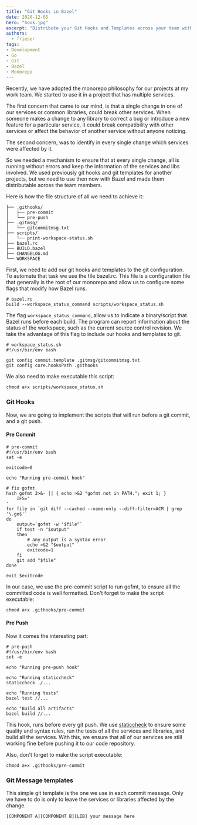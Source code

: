 ```yaml
---
title: "Git Hooks in Bazel"
date: 2020-12-05
hero: "hook.jpg"
excerpt: "Distribute your Git Hooks and Templates across your team with Bazel"
authors:
  - frieser
tags:
- Development
- Go
- Git
- Bazel
- Monorepo
---
```


Recently, we have adopted the monorepo philosophy for our projects at my work team. We started
 to use it in a project that has multiple services.

The first concern that came to our mind, is that a single change in one of our
services or common libraries, could break other services. When someone makes a change to any 
library to correct a bug or introduce a new feature for a particular service, it could break 
compatibility with other services or affect the behavior of another service without anyone noticing.

The second concern, was to identify in every single change which services were affected by it.

So we needed a mechanism to ensure that at every single change, all is running without errors
and keep the information of the services and libs involved. We used previously git hooks and git 
templates for another projects, but we need to use then now with Bazel and made them 
distributable across the team members. 
 
Here is how the file structure of all we need to achieve it:

```tree
├── .githooks/
│   ├── pre-commit
│   └── pre-push
├── .gitmsg/
│   └── gitcommitmsg.txt
├── scripts/
│   └── print-workspace-status.sh
├── bazel.rc
├── BUILD.bazel
├── CHANGELOG.md
└── WORKSPACE
```

First, we need to add our git hooks and templates to the git configuration. To automate that task
we use the file bazel.rc. This file is a configuration file that generally is the root of our monorepo
and allow us to configure some flags that modify how Bazel runs. 

```shell
# bazel.rc
build --workspace_status_command scripts/workspace_status.sh
```

The flag `workspace_status_command`, allow us to indicate a binary/script that Bazel runs before each build. 
The program can report information about the status of the workspace, such as the current source 
control revision. We take the advantage of this flag to include our hooks and templates to git.


```shell script
# workspace_status.sh
#!/usr/bin/env bash

git config commit.template .gitmsg/gitcommitmsg.txt
git config core.hooksPath .githooks
```

We also need to make executable this script:
```shell script
chmod a+x scripts/workspace_status.sh
```

### Git Hooks

Now, we are going to implement the scripts that will run before a git commit, and a git push.

#### Pre Commit
```shell script
# pre-commit
#!/usr/bin/env bash
set -e

exitcode=0

echo "Running pre-commit hook"

# fix gofmt
hash gofmt 2>&- || { echo >&2 "gofmt not in PATH."; exit 1; }
    IFS='
'
for file in `git diff --cached --name-only --diff-filter=ACM | grep '\.go$'`
do
    output=`gofmt -w "$file"`
    if test -n "$output"
    then
        # any output is a syntax error
        echo >&2 "$output"
        exitcode=1
    fi
    git add "$file"
done

exit $exitcode
```

In our case, we use the pre-commit script to run gofmt, to ensure all the committed code is
well formatted. Don't forget to make the script executable:

```shell script
chmod a+x .githooks/pre-commit
```

#### Pre Push

Now it comes the interesting part:

```shell script
# pre-push
#!/usr/bin/env bash
set -e

echo "Running pre-push hook"

echo "Running staticcheck"
staticcheck ./...

echo "Running tests"
bazel test //...

echo "Build all artifacts"
bazel build //...
```

This hook, runs before every git push. We use [staticcheck](https://staticcheck.io) to ensure some quality
and syntax rules, run the tests of all the services and libraries, and build all the
services. With this, we ensure that all of our services are still working fine before 
pushing it to our code repository. 

Also, don't forget to make the script executable:

```shell script
chmod a+x .githooks/pre-commit
```

### Git Message templates

This simple git template is the one we use in each commit message. Only we have to do is only
to leave the services or libraries affected by the change.  

```shell script
[COMPONENT A][COMPONENT B][LIB] your message here
```